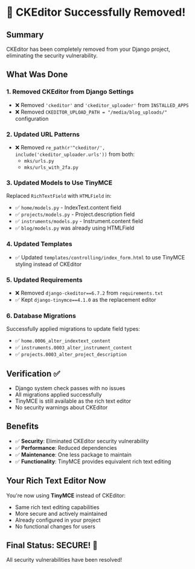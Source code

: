 # 🎉 CKEditor Successfully Removed!

## Summary
CKEditor has been completely removed from your Django project, eliminating the security vulnerability.

## What Was Done

### 1. Removed CKEditor from Django Settings
- ❌ Removed `'ckeditor'` and `'ckeditor_uploader'` from `INSTALLED_APPS`
- ❌ Removed `CKEDITOR_UPLOAD_PATH = "/media/blog_uploads/"` configuration

### 2. Updated URL Patterns
- ❌ Removed `re_path(r'^ckeditor/', include('ckeditor_uploader.urls'))` from both:
  - `mks/urls.py`
  - `mks/urls_with_2fa.py`

### 3. Updated Models to Use TinyMCE
Replaced `RichTextField` with `HTMLField` in:
- ✅ `home/models.py` - IndexText.content field
- ✅ `projects/models.py` - Project.description field  
- ✅ `instruments/models.py` - Instrument.content field
- ✅ `blog/models.py` was already using HTMLField

### 4. Updated Templates
- ✅ Updated `templates/controlling/index_form.html` to use TinyMCE styling instead of CKEditor

### 5. Updated Requirements
- ❌ Removed `django-ckeditor==6.7.2` from `requirements.txt`
- ✅ Kept `django-tinymce==4.1.0` as the replacement editor

### 6. Database Migrations
Successfully applied migrations to update field types:
- ✅ `home.0006_alter_indextext_content`
- ✅ `instruments.0003_alter_instrument_content` 
- ✅ `projects.0003_alter_project_description`

## Verification ✅
- Django system check passes with no issues
- All migrations applied successfully
- TinyMCE is still available as the rich text editor
- No security warnings about CKEditor

## Benefits
- ✅ **Security**: Eliminated CKEditor security vulnerability
- ✅ **Performance**: Reduced dependencies
- ✅ **Maintenance**: One less package to maintain
- ✅ **Functionality**: TinyMCE provides equivalent rich text editing

## Your Rich Text Editor Now
You're now using **TinyMCE** instead of CKEditor:
- Same rich text editing capabilities
- More secure and actively maintained
- Already configured in your project
- No functional changes for users

## Final Status: SECURE! 🔐
All security vulnerabilities have been resolved!
